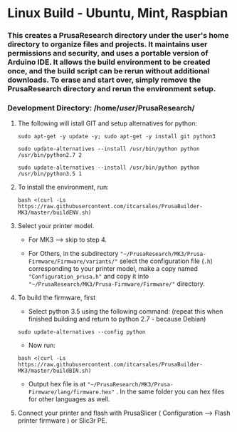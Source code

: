 # Linux Build - Ubuntu, Mint, Raspbian

### This creates a PrusaResearch directory under the user's home directory to organize files and projects.  It maintains user permissions and security, and uses a portable version of Arduino IDE.  It allows the build environment to be created once, and the build script can be rerun without additional downloads.  To erase and start over, simply remove the PrusaResearch directory and rerun the environment setup.

### Development Directory: /home/*user*/PrusaResearch/

1. The following will istall GIT and setup alternatives for python:

   ```sudo apt-get -y update -y; sudo apt-get -y install git python3```

   ```sudo update-alternatives --install /usr/bin/python python /usr/bin/python2.7 2```

   ```sudo update-alternatives --install /usr/bin/python python /usr/bin/python3.5 1```

2. To install the environment, run:

   ```bash <(curl -Ls https://raw.githubusercontent.com/itcarsales/PrusaBuilder-MK3/master/buildENV.sh)```

3. Select your printer model. 
   - For MK3 --> skip to step 4. 

   - For Others, in the subdirectory `"~/PrusaResearch/MK3/Prusa-Firmware/Firmware/variants/"` select the configuration file (`.h`) corresponding to your printer model, make a copy named `"Configuration_prusa.h"` and copy it into `"~/PrusaResearch/MK3/Prusa-Firmware/Firmware/"` directory.  
   
4. To build the firmware, first

      - Select python 3.5 using the following command: (repeat this when finished building and return to python 2.7 - because Debian)

      ```sudo update-alternatives --config python```

      - Now run:

      ```bash <(curl -Ls https://raw.githubusercontent.com/itcarsales/PrusaBuilder-MK3/master/buildBIN.sh)```

   - Output hex file is at `"~/PrusaResearch/MK3/Prusa-Firmware/lang/firmware.hex"` . In the same folder you can hex files for other languages as well.

5. Connect your printer and flash with PrusaSlicer ( Configuration --> Flash printer firmware ) or Slic3r PE.